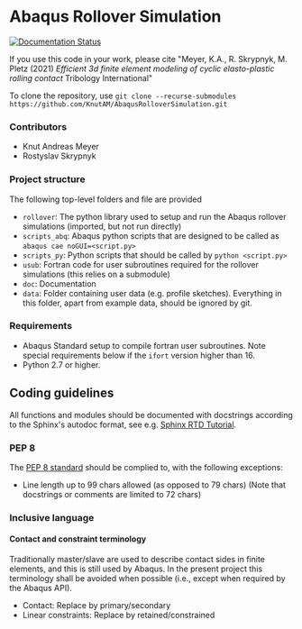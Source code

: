 # Abaqus Rollover Simulation
[![Documentation Status](https://readthedocs.org/projects/abaqusrolloversimulation/badge/?version=latest&kill_cache=1)](https://abaqusrolloversimulation.readthedocs.io/en/latest/?badge=latest)

If you use this code in your work, please cite "Meyer, K.A., R. Skrypnyk, M. Pletz (2021) *Efficient 3d finite element modeling of cyclic elasto-plastic rolling contact* Tribology International"

To clone the repository, use
`git clone --recurse-submodules https://github.com/KnutAM/AbaqusRolloverSimulation.git`

### Contributors
* Knut Andreas Meyer 
* Rostyslav Skrypnyk

### Project structure
The following top-level folders and file are provided
- `rollover`: The python library used to setup and run the Abaqus rollover simulations (imported, but not run directly)
- `scripts_abq`: Abaqus python scripts that are designed to be called as `abaqus cae noGUI=<script.py>`
- `scripts_py`: Python scripts that should be called by `python <script.py>`
- `usub`: Fortran code for user subroutines required for the rollover simulations (this relies on a submodule)
- `doc`: Documentation
- `data`: Folder containing user data (e.g. profile sketches). Everything in this folder, apart from example data, should be ignored by git.

### Requirements
* Abaqus Standard setup to compile fortran user subroutines. Note special requirements below if the `ifort` version higher than 16.
* Python 2.7 or higher.

## Coding guidelines
All functions and modules should be documented with docstrings according to the Sphinx's autodoc format, see e.g. [Sphinx RTD Tutorial](https://sphinx-rtd-tutorial.readthedocs.io/en/latest/docstrings.html). 

### PEP 8
The [PEP 8 standard](https://www.python.org/dev/peps/pep-0008) should be complied to, with the following exceptions:
- Line length up to 99 chars allowed (as opposed to 79 chars) (Note that docstrings or comments are limited to 72 chars)


### Inclusive language

#### Contact and constraint terminology

Traditionally master/slave are used to describe contact sides in finite elements, and this is still used by Abaqus. In the present project this terminology shall be avoided when possible (i.e., except when required by the Abaqus API). 

- Contact: Replace by primary/secondary
- Linear constraints: Replace by retained/constrained
